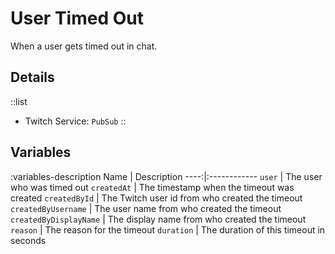 # User Timed Out
When a user gets timed out in chat.

## Details
::list
- Twitch Service: `PubSub`
::

## Variables
:variables-description
Name | Description
----:|:------------
`user` | The user who was timed out
`createdAt` | The timestamp when the timeout was created
`createdById` | The Twitch user id from who created the timeout 
`createdByUsername` | The user name from who created the timeout
`createdByDisplayName` | The display name from who created the timeout
`reason` | The reason for the timeout
`duration` | The duration of this timeout in seconds